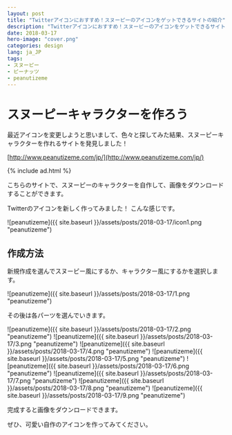 ```yaml
---
layout: post
title: "Twitterアイコンにおすすめ！スヌーピーのアイコンをゲットできるサイトの紹介"
description: "Twitterアイコンにおすすめ！スヌーピーのアイコンをゲットできるサイトの紹介"
date: 2018-03-17
hero-image: "cover.png"
categories: design
lang: ja_JP
tags:
- スヌーピー
- ピーナッツ
- peanutizeme
---
```


# スヌーピーキャラクターを作ろう

最近アイコンを変更しようと思いまして、色々と探してみた結果、スヌーピーキャラクターを作れるサイトを発見しました！

[http://www.peanutizeme.com/jp/](http://www.peanutizeme.com/jp/)

{% include ad.html %}

こちらのサイトで、スヌーピーのキャラクターを自作して、画像をダウンロードすることができます。

Twitterのアイコンを新しく作ってみました！
こんな感じです。

![peanutizeme]({{ site.baseurl }}/assets/posts/2018-03-17/icon1.png "peanutizeme")

## 作成方法

新規作成を選んでスヌーピー風にするか、キャラクター風にするかを選択します。

![peanutizeme]({{ site.baseurl }}/assets/posts/2018-03-17/1.png "peanutizeme")

その後は各パーツを選んでいきます。

![peanutizeme]({{ site.baseurl }}/assets/posts/2018-03-17/2.png "peanutizeme")
![peanutizeme]({{ site.baseurl }}/assets/posts/2018-03-17/3.png "peanutizeme")
![peanutizeme]({{ site.baseurl }}/assets/posts/2018-03-17/4.png "peanutizeme")
![peanutizeme]({{ site.baseurl }}/assets/posts/2018-03-17/5.png "peanutizeme")
![peanutizeme]({{ site.baseurl }}/assets/posts/2018-03-17/6.png "peanutizeme")
![peanutizeme]({{ site.baseurl }}/assets/posts/2018-03-17/7.png "peanutizeme")
![peanutizeme]({{ site.baseurl }}/assets/posts/2018-03-17/8.png "peanutizeme")
![peanutizeme]({{ site.baseurl }}/assets/posts/2018-03-17/9.png "peanutizeme")

完成すると画像をダウンロードできます。

ぜひ、可愛い自作のアイコンを作ってみてください。

